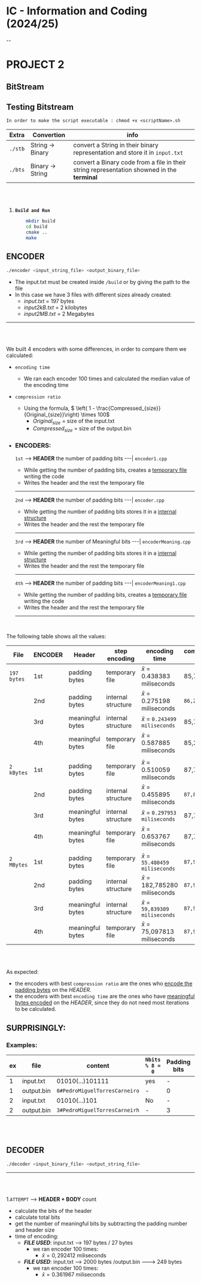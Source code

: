 # IC - Information and Coding (2024/25)

--
# PROJECT 2


## BitStream


## Testing Bitstream

`In order to make the script executable : chmod +x <scriptName>.sh`

| Extra | Convertion | info |
|-------|------------|----------|
| `./stb` | String -> Binary | convert a String in their binary representation and store it in `input.txt` |
| `./bts` | Binary -> String | convert a Binary code from a file in their string representation showned in the **terminal** | 

<br>
<br>

1. **`Build and Run`**
    ```bash
        mkdir build
        cd build
        cmake ..
        make
    ```

## ENCODER
```bash
./encoder <input_string_file> <output_binary_file>
```
- The input.txt must be created inside `/build` or  by giving the path to the file
- In this case we have 3 files with different sizes already created:
    - *input.txt* = 197 bytes
    - *input2kB.txt* = 2 kilobytes
    - *input2MB.txt* = 2 Megabytes
---
<br>
<br>

We built 4 encoders with some differences, in order to compare them we calculated:
- `encoding time`
    - We ran each encoder 100 times and calculated the median value of the encoding time
- `compression ratio`
    - Using the formula, $ \left( 1 - \frac{Compressed_{size}}{Original_{size}}\right) \times 100$
        - $Original_{size}$ = size of the input.txt 
        - $Compressed_{size}$ = size of the output.bin  

- ### ENCODERS:

    `1st` --> **HEADER** the number of padding bits  ---| `encoder1.cpp`
    - While getting the number of padding bits, creates a <u>temporary file</u> writing the code
    - Writes the header and the rest the temporary file

    ---

    `2nd` --> **HEADER** the number of padding bits  ---| `encoder.cpp`
    - While getting the number of padding bits stores it in a <u>internal structure</u>
    - Writes the header and the rest the temporary file

    ---

    `3rd` --> **HEADER** the number of Meaningful bits  ---| `encoderMeaning.cpp`
    - While getting the number of padding bits stores it in a <u>internal structure</u>
    - Writes the header and the rest the temporary file

    ---

    `4th` --> **HEADER** the number of padding bits  ---| `encoderMeaning1.cpp`
    - While getting the number of padding bits, creates a <u>temporary file</u> writing the code
    - Writes the header and the rest the temporary file

    ---
<br>

The following table shows all the values:

| File | ENCODER | Header | step encoding | encoding time | compression ratio |
|------|---------|--------|---------------|---------------|-------------------|
| `197  bytes` | 1st | padding bytes | temporary file | $\bar{x}$ = 0.438383 miliseconds | 85,79% |
| | 2nd | padding bytes | internal structure |  $\bar{x}$ = 0.275198 miliseconds | `86,29 %` |
| | 3rd | meaningful bytes | internal structure | $\bar{x}$ = `0.243499 miliseconds` | 85,79 % |
| | 4th | meaningful bytes | temporary file | $\bar{x}$ = 0.587885 miliseconds | 85,28 % |
| | | | | | |
| `2 kBytes` | 1st | padding bytes | temporary file | $\bar{x}$ = 0.510059 miliseconds | 87,79 % |
| | 2nd | padding bytes | internal structure |  $\bar{x}$ = 0.455895 miliseconds | `87,84 %` |
| | 3rd | meaningful bytes | internal structure | $\bar{x}$ = `0.297953 miliseconds` | 87,74 % |
| | 4th | meaningful bytes | temporary file | $\bar{x}$ = 0.653767 miliseconds | 87,70 % |
| | | | | | |
| `2 MBytes` | 1st | padding bytes | temporary file | $\bar{x}$ = `55.480459 miliseconds` | `87,99 %` |
| | 2nd | padding bytes | internal structure |  $\bar{x}$ = 182,785280 miliseconds | `87,99 %` |
| | 3rd | meaningful bytes | internal structure | $\bar{x}$ = `59,839309 miliseconds` | `87,99 %` |
| | 4th | meaningful bytes | temporary file | $\bar{x}$ = 75,097813 miliseconds | `87,99 %`  |

<br>
<br>

As expected: 
- the encoders with best `compression ratio` are the ones who <u>encode the padding bytes</u> on the *HEADER*.
- the encoders with best `encoding time` are the ones who have <u>meaningful bytes encoded</u> on the *HEADER*, since they do not need most iterations to be calculated.

**SURPRISINGLY**:
- 

### Examples:

| ex | file | content | `Nbits % 8 = 0`| Padding bits | HEADER |
|---------|------|---------|----------------------|--------------|----------|
| 1 | input.txt | 01010(...)101111 | yes | - | - |
| 1 | output.bin | `0#PedroMiguelTorresCarneiro` | - | 0 | `0#` |
| 2 | input.txt | 01010(...)101 | No | - | - |
| 2 | output.bin | `3#PedroMiguelTorresCarneirh` | - | 3 | `3#` | 

<br>
<br>

## DECODER
```bash
./decoder <input_binary_file> <output_string_file>
```
---
<br>
<br>

1.`ATTEMPT` --> **HEADER + BODY** count
- calculate the bits of the header
- calculate total bits
- get the number of meaningful bits by subtracting the padding number and header size
- time of encoding:
    - ***FILE USED***: input.txt --> 197 bytes / 27 bytes
        - we ran encoder 100 times: 
            - $\bar{x} = 0,292412 \text{ miliseconds}$
    - ***FILE USED***: input.txt --> 2000 bytes /output.bin ---> 249 bytes
        - we ran encoder 100 times: 
            - $\bar{x} = 0.361967 \text{ miliseconds}$


